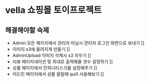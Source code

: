 # vella 쇼핑몰 토이프로젝트

## 해결해야할 숙제

- Admin 모든 페이지에서 관리자 아닐시 관리자 로그인 화면으로 보내기 []
- 이미지 s3에 올려지게 만들기 []
- AdminUpload 이미지 삭제시 s3 지우기 []
- 리뷰 페이지네이션 및 최대로 출력해줄 갯수 설정하기 []
- 상품 페이지에서 인피니티스크롤 설정해주기 []
- 어드민 페이지에서 상품 올릴때 quill 사용해보기 []